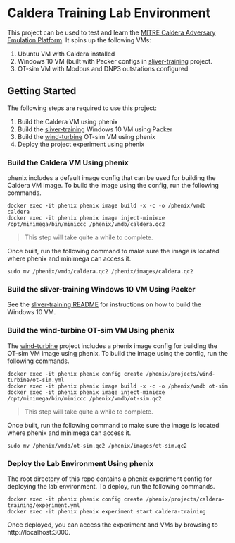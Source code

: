 # Caldera Training Lab Environment

This project can be used to test and learn the [MITRE Caldera Adversary
Emulation Platform](https://caldera.mitre.org). It spins up the following VMs:

1. Ubuntu VM with Caldera installed
1. Windows 10 VM (built with Packer configs in
   [sliver-training](../sliver-training) project.
1. OT-sim VM with Modbus and DNP3 outstations configured

## Getting Started

The following steps are required to use this project:

1. Build the Caldera VM using phenix
1. Build the [sliver-training](../sliver-training) Windows 10 VM using Packer
1. Build the [wind-turbine](../wind-turbine) OT-sim VM using phenix
1. Deploy the project experiment using phenix

### Build the Caldera VM Using phenix

phenix includes a default image config that can be used for building the Caldera
VM image. To build the image using the config, run the following commands.

```
docker exec -it phenix phenix image build -x -c -o /phenix/vmdb caldera
docker exec -it phenix phenix image inject-miniexe /opt/minimega/bin/miniccc /phenix/vmdb/caldera.qc2
```

> This step will take quite a while to complete.

Once built, run the following command to make sure the image is located where
phenix and minimega can access it.

```
sudo mv /phenix/vmdb/caldera.qc2 /phenix/images/caldera.qc2
```

### Build the sliver-training Windows 10 VM Using Packer

See the [sliver-training README](../sliver-training/README.md) for instructions
on how to build the Windows 10 VM.

### Build the wind-turbine OT-sim VM Using phenix

The [wind-turbine](../wind-turbine) project includes a phenix image config for
building the OT-sim VM image using phenix. To build the image using the config,
run the following commands.

```
docker exec -it phenix phenix config create /phenix/projects/wind-turbine/ot-sim.yml
docker exec -it phenix phenix image build -x -c -o /phenix/vmdb ot-sim
docker exec -it phenix phenix image inject-miniexe /opt/minimega/bin/miniccc /phenix/vmdb/ot-sim.qc2
```

> This step will take quite a while to complete.

Once built, run the following command to make sure the image is located where
phenix and minimega can access it.

```
sudo mv /phenix/vmdb/ot-sim.qc2 /phenix/images/ot-sim.qc2
```

### Deploy the Lab Environment Using phenix

The root directory of this repo contains a phenix experiment config for
deploying the lab environment. To deploy, run the following commands.

```
docker exec -it phenix phenix config create /phenix/projects/caldera-training/experiment.yml
docker exec -it phenix phenix experiment start caldera-training
```

Once deployed, you can access the experiment and VMs by browsing to
http://localhost:3000.
